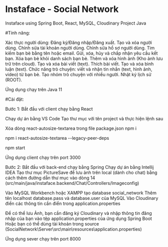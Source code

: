 # Instaface - Social Network
Instaface using Spring Boot, React, MySQL, Cloudinary
Project Java

#Tính năng:

Xác thực người dùng: Đăng ký/Đăng nhập/Đăng xuất.
Tạo và xóa người dùng.
Chỉnh sửa tài khoản người dùng.
Chỉnh sửa hồ sơ người dùng.
Tìm kiếm bạn bè bằng tên hoặc email.
Gửi, xóa, hủy và chấp nhận yêu cầu kết bạn.
Xóa bạn bè khỏi danh sách bạn bè.
Thêm và xóa hình ảnh (Kho ảnh lưu trữ trên cloud).
Tạo và xóa bài viết (text).
Thích bài viết.
Tạo và xóa bình luận (text).
Chức năng trò chuyện: viết và nhận tin nhắn (text, hình ảnh, video) từ bạn bè.
Tạo nhóm trò chuyện với nhiều người.
Nhật ký lịch sử (ROOT).


Ứng dụng chạy trên Java 11

#Cài đặt:

Bước 1: Bắt đầu với client chạy bằng React

Chạy dự án bằng VS Code
Tạo thư mục với tên project và thực hiện lệnh sau

Xóa dòng react-autosize-textarea trong file package.json
npm i

npm i react-autosize-textarea --legacy-peer-deps

npm start

Ứng dụng client chạy trên port 3000

Bước 2: Bắt đầu với back-end chạy bằng Spring
Chạy dự án bằng Intellij IDEA
Tạo thư mục PictureSave để lưu ảnh trên local (dành cho chat) bằng cách thêm đường dẫn thư mục vào dòng 14
(src/main/java/instaface.backend/Chat/Controllers/Imageconfig)

Vào MySQL Workbench hoặc XAMPP tạo database social_network
Thêm tên localhost database.pass và database.user của MySQL
Vào Cloudinary điền các thông tin cần điển trong application.properties

Để có thể lưu Ảnh, bạn cần đăng ký Cloudinary và nhập thông tin đăng nhập của bạn vào tệp application.properties của ứng dụng Spring Boot 
Hoặc bạn có thể dùng tài khoản trong source
(SocialNetwork\Server\src\main\resources\application.properties)

Ứng dụng sever chạy trên port 8000





